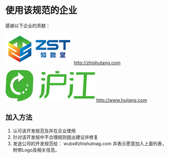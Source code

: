 # 使用该规范的企业

感谢以下企业的贡献：

![知数堂w300h200](/img/zhishutang-logo.png)   http://zhishutang.com

<img src="/img/hujiang-logo.png" width = "280" height = "100" alt="沪江网" />   http://www.hujiang.com


## 加入方法

1. 认可该开发规范及并在企业使用
2. 针对该开发规中不合理规则提出建议并修复
3. 发送公司的开发规范给： wubx#zhishutnag.com 并表示愿意加入上面列表，附带Logo及相关信息。



